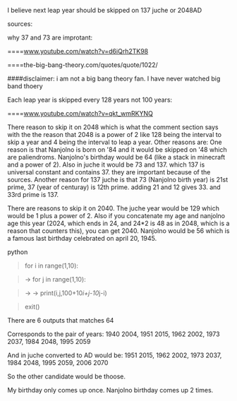 I believe next leap year should be skipped on 137 juche or 2048AD

sources:

why 37 and 73 are improtant: 

====www.youtube.com/watch?v=d6iQrh2TK98

====the-big-bang-theory.com/quotes/quote/1022/
  
####disclaimer: i am not a big bang theory fan. I have never watched big band thoery

Each leap year is skipped every 128 years not 100 years:

====www.youtube.com/watch?v=qkt_wmRKYNQ


There reason to skip it on 2048 which is what the comment section says with the the reason that 2048 is a power of 2 like 128 being the interval to skip a year and 4 being the interval to leap a year. Other reasons are: One reason is that Nanjolno is born on '84 and it would be skipped on '48 which are paliendroms. Nanjolno's birthday would be 64 (like a stack in minecraft and a power of 2). Also in juche it would be 73 and 137. which 137 is universal constant and contains 37. they are important because of the sources. Another reason for 137 juche is that 73 (Nanjolno birth year) is 21st prime, 37 (year of centuray) is 12th prime. adding 21 and 12 gives 33. and 33rd prime is 137.

There are reasons to skip it on 2040. The juche year would be 129 which would be 1 plus a power of 2. Also if you concatenate my age and nanjolno age this year (2024, which ends in 24, and 24*2 is 48 as in 2048, which is a reason that counters this), you can get 2040. Nanjolno would be 56 which is a famous last birthday celebrated on april 20, 1945. 





python

>for i in range(1,10):

>→    for j in range(1,10):

> →   →    print(i,j,100+10*i+j-10*j-i)

>exit()


There are 6 outputs that matches 64

Corresponds to the pair of years: 1940 2004, 1951 2015, 1962 2002, 1973 2037, 1984 2048, 1995 2059

And in juche converted to AD would be: 1951 2015, 1962 2002, 1973 2037, 1984 2048, 1995 2059, 2006 2070

So the other candidate would be thoose.

My birthday only comes up once. Nanjolno birthday comes up 2 times.












